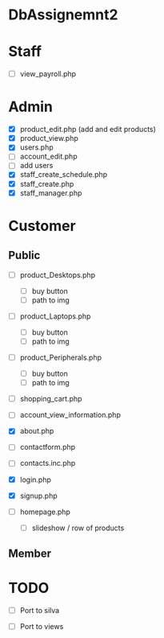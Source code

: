 # DbAssignemnt2

 # Staff
 - [ ] view_payroll.php
 
 # Admin
 - [x] product_edit.php (add and edit products)
 - [x] product_view.php
 - [x] users.php
 - [ ] account_edit.php
  - [ ] add users
 - [x] staff_create_schedule.php
 - [x] staff_create.php
 - [x] staff_manager.php
 
 # Customer
 ## Public
  - [ ] product_Desktops.php
    - [ ] buy button
    - [ ] path to img
  - [ ] product_Laptops.php
    - [ ] buy button
    - [ ] path to img
  - [ ] product_Peripherals.php
    - [ ] buy button
    - [ ] path to img
  - [ ] shopping_cart.php
  
  - [ ] account_view_information.php
  
  - [x] about.php
  - [ ] contactform.php
  - [ ] contacts.inc.php
  - [X] login.php
  - [X] signup.php
  - [ ] homepage.php
    - [ ] slideshow / row of products
  
 ## Member
 
 # TODO
 - [ ] Port to silva
 - [ ] Port to views
 
 
